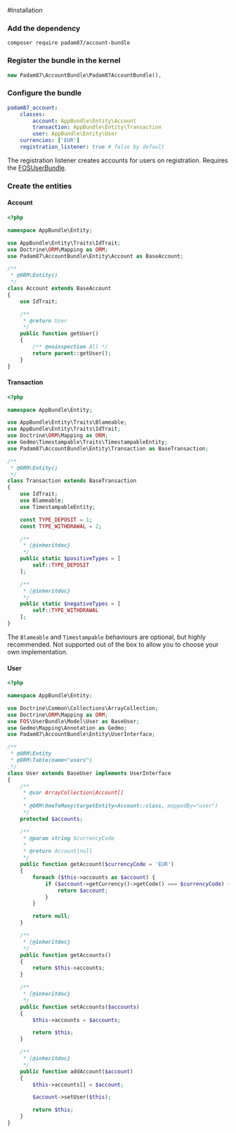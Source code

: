 #Installation

### Add the dependency
```composer require padam87/account-bundle```

### Register the bundle in the kernel
```php
new Padam87\AccountBundle\Padam87AccountBundle(),
```

### Configure the bundle
```yaml
padam87_account:
    classes:
        account: AppBundle\Entity\Account
        transaction: AppBundle\Entity\Transaction
        user: AppBundle\Entity\User
    currencies: ['EUR']
    registration_listener: true # false by default
```
The registration listener creates accounts for users on registration. Requires the [FOSUserBundle](https://github.com/FriendsOfSymfony/FOSUserBundle).

### Create the entities
#### Account
```php
<?php

namespace AppBundle\Entity;

use AppBundle\Entity\Traits\IdTrait;
use Doctrine\ORM\Mapping as ORM;
use Padam87\AccountBundle\Entity\Account as BaseAccount;

/**
 * @ORM\Entity()
 */
class Account extends BaseAccount
{
    use IdTrait;

    /**
     * @return User
     */
    public function getUser()
    {
        /** @noinspection All */
        return parent::getUser();
    }
}
```

#### Transaction
```php
<?php

namespace AppBundle\Entity;

use AppBundle\Entity\Traits\Blameable;
use AppBundle\Entity\Traits\IdTrait;
use Doctrine\ORM\Mapping as ORM;
use Gedmo\Timestampable\Traits\TimestampableEntity;
use Padam87\AccountBundle\Entity\Transaction as BaseTransaction;

/**
 * @ORM\Entity()
 */
class Transaction extends BaseTransaction
{
    use IdTrait;
    use Blameable;
    use TimestampableEntity;

    const TYPE_DEPOSIT = 1;
    const TYPE_WITHDRAWAL = 2;

    /**
     * {@inheritdoc}
     */
    public static $positiveTypes = [
        self::TYPE_DEPOSIT
    ];

    /**
     * {@inheritdoc}
     */
    public static $negativeTypes = [
        self::TYPE_WITHDRAWAL
    ];
}
```
The `Blameable` and `Timestampable` behaviours are optional, but highly recommended. Not supported out of the box to allow you to choose your own implementation.

#### User
```php
<?php

namespace AppBundle\Entity;

use Doctrine\Common\Collections\ArrayCollection;
use Doctrine\ORM\Mapping as ORM;
use FOS\UserBundle\Model\User as BaseUser;
use Gedmo\Mapping\Annotation as Gedmo;
use Padam87\AccountBundle\Entity\UserInterface;

/**
 * @ORM\Entity
 * @ORM\Table(name="users")
 */
class User extends BaseUser implements UserInterface
{
    /**
     * @var ArrayCollection|Account[]
     *
     * @ORM\OneToMany(targetEntity=Account::class, mappedBy="user")
     */
    protected $accounts;

    /**
     * @param string $currencyCode
     *
     * @return Account|null
     */
    public function getAccount($currencyCode = 'EUR')
    {
        foreach ($this->accounts as $account) {
            if ($account->getCurrency()->getCode() === $currencyCode) {
                return $account;
            }
        }

        return null;
    }

    /**
     * {@inheritdoc}
     */
    public function getAccounts()
    {
        return $this->accounts;
    }

    /**
     * {@inheritdoc}
     */
    public function setAccounts($accounts)
    {
        $this->accounts = $accounts;

        return $this;
    }

    /**
     * {@inheritdoc}
     */
    public function addAccount($account)
    {
        $this->accounts[] = $account;

        $account->setUser($this);

        return $this;
    }
}
```
